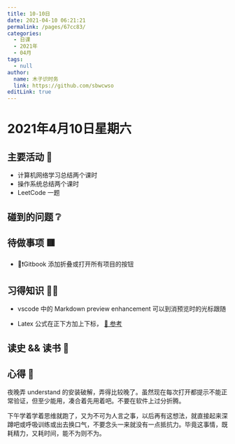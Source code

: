 ```yaml
---
title: 10-10日
date: 2021-04-10 06:21:21
permalink: /pages/67cc83/
categories: 
  - 日课
  - 2021年
  - 04月
tags: 
  - null
author: 
  name: 木子识时务
  link: https://github.com/sbwcwso
editLink: true
---
```

# 2021年4月10日星期六

## 主要活动 🏃

* 计算机网络学习总结两个课时
* 操作系统总结两个课时
* LeetCode 一题

## 碰到的问题 ❔

## 待做事项 🟥

<!-- TODO:重要事项：gitbook 功能添加-->
* 🔲❗Gitbook 添加折叠或打开所有项目的按钮

## 习得知识 🧑‍💻

* vscode 中的 Markdown preview enhancement 可以到消预览时的光标跟随

<!-- TODO:总结 Latex -->
* Latex 公式在正下方加上下标， [🔗 参考](https://simochen.github.io/2016/10/24/latex-under-equation/)

## 读史 && 读书 📖

## 心得 🤔

夜晚弄 understand 的安装破解，弄得比较晚了。虽然现在每次打开都提示不能正常验证，但至少能用，凑合着先用着吧。不要在软件上过分折腾。

下午学着学着思维就跑了，又为不可为人言之事，以后再有这想法，就直接起来深蹲吧或呼吸训练或出去换口气，不要念头一来就没有一点抵抗力。毕竟这事情，既耗精力，又耗时间，能不为则不为。
